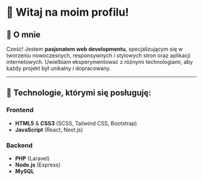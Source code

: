 

# 👋 Witaj na moim profilu!

## 🌟 O mnie  
Cześć! Jestem **pasjonatem web developmentu**, specjalizującym się w tworzeniu nowoczesnych, responsywnych i stylowych stron oraz aplikacji internetowych. Uwielbiam eksperymentować z różnymi technologiami, aby każdy projekt był unikalny i dopracowany.

---

## 🔧 Technologie, którymi się posługuję:  
### Frontend  
- **HTML5** & **CSS3** (SCSS, Tailwind CSS, Bootstrap)  
- **JavaScript** (React, Next.js)  

### Backend  
- **PHP** (Laravel)
- **Node.js** (Express)  
- **MySQL**
